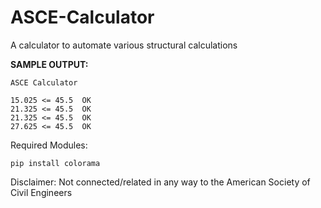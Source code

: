 # ASCE-Calculator
A calculator to automate various structural calculations

**SAMPLE OUTPUT:**

```
ASCE Calculator

15.025 <= 45.5  OK
21.325 <= 45.5  OK
21.325 <= 45.5  OK
27.625 <= 45.5  OK
```

Required Modules:
```
pip install colorama
```

Disclaimer: Not connected/related in any way to the American Society of Civil Engineers
